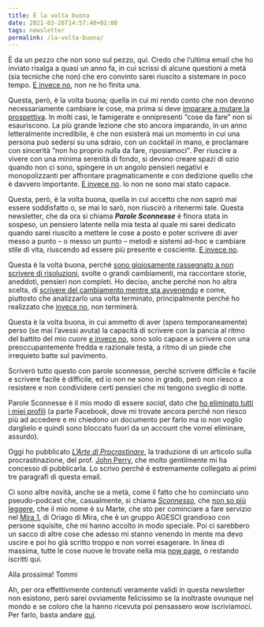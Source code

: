```yaml
---
title: È la volta buona
date: 2021-03-26T14:57:40+02:00
tags: newsletter
permalink: /la-volta-buona/
---
```

È da un pezzo che non sono sul pezzo, qui.
Credo che l’ultima email che ho inviato risalga a quasi un anno fa, in cui scrissi di alcune questioni a metà (sia tecniche che non) che ero convinto sarei riuscito a sistemare in poco tempo. [E invece no](https://youtube-nocookie.com/embed/Q4m_2WawSIY?t=58 '“L’Uomo Nero”, Brunori Sas — YouTube'), non ne ho finita una.

Questa, però, è la volta buona; quella in cui mi rendo conto che non devono necessariamente cambiare le cose, ma prima si deve <u>imparare a mutare la prospettiva</u>. In molti casi, le famigerate e onnipresenti “cose da fare” non si esauriscono. La più grande lezione che sto ancora imparando, in un anno letteralmente incredibile, è che non esisterà mai un momento in cui una persona può sedersi su una sdraio, con un cocktail in mano, e proclamare con sincerità <q>non ho proprio nulla da fare, riposiamoci</q>.
Per riuscire a vivere con una minima serenità di fondo, si devono creare spazi di ozio quando non ci sono, spingere in un angolo pensieri negativi e monopolizzanti per affrontare pragmaticamente e con dedizione quello che è davvero importante. [E invece no](https://youtube-nocookie.com/embed/Q4m_2WawSIY?t=58 '“L’Uomo Nero”, Brunori Sas — YouTube'). Io non ne sono mai stato capace.

Questa, però, è la volta buona, quella in cui accetto che non saprò mai essere soddisfatto o, se mai lo sarò, non riuscirò a ritenermi tale. Questa newsletter, che da ora si chiama **<cite>Parole Sconnesse</cite>** è finora stata in sospeso, un pensiero latente nella mia testa al quale mi sarei dedicato quando sarei riuscito a mettere le cose a posto e poter scrivere di aver messo a punto – o messo un punto – metodi e sistemi ad-hoc e cambiare stile di vita, riuscendo ad essere più presente e cosciente. [E invece no](https://youtube-nocookie.com/embed/Q4m_2WawSIY?t=58 '“L’Uomo Nero”, Brunori Sas — YouTube').

Questa è la volta buona, perché <u>sono gioiosamente rassegnato a non scrivere di risoluzioni</u>, svolte o grandi cambiamenti, ma raccontare storie, aneddoti, pensieri non completi. Ho deciso, anche perché non ho altra scelta, di <u>scrivere del cambiamento mentre sta avvenendo</u> e come, piuttosto che analizzarlo una volta terminato, principalmente perché ho realizzato che [invece no](https://youtube-nocookie.com/embed/Q4m_2WawSIY?t=58 '“L’Uomo Nero”, Brunori Sas — YouTube'), non terminerà.

Questa è la volta buona, in cui ammetto di aver (spero temporaneamente) perso (se mai l’avessi avuta) la capacità di scrivere con la pancia al ritmo del battito del mio cuore [e invece no](https://youtube-nocookie.com/embed/Q4m_2WawSIY?t=58 '“L’Uomo Nero”, Brunori Sas — YouTube'), sono solo capace a scrivere con una preoccupantemente fredda e razionale testa, a ritmo di un piede che irrequieto batte sul pavimento.

Scriverò tutto questo con parole sconnesse, perché scrivere difficile è facile e scrivere facile è difficile, ed io non ne sono in grado, però non riesco a resistere e non condividere certi pensieri che mi tengono sveglio di notte.

Parole Sconnesse è il mio modo di essere *social*, dato che [ho eliminato tutti i miei profili](https://quitsocialmedia.club/info 'Quit Social Media') (a parte Facebook, dove mi trovate ancora perché non riesco più ad accedere e mi chiedono un documento per farlo ma io non voglio darglielo e quindi sono bloccato fuori da un account che vorrei eliminare, assurdo).

Oggi ho pubblicato [<cite>L’Arte di Procrastinare</cite>](https://tommi.space/procrastinare 'L’Arte di Procrastinare'), la traduzione di un articolo sulla procrastinazione, del prof. [John Perry](https://it.wikipedia.org/wiki/John_Perry 'John Perry su Wikipedia'), che molto gentilmente mi ha concesso di pubblicarla. Lo scrivo perché è estremamente collegato ai primi tre paragrafi di questa email.

Ci sono altre novità, anche se a metà, come il fatto che ho cominciato uno pseudo-podcast che, casualmente, si chiama [<cite>Sconnesso</cite>](https://sconnesso.link 'Sconnesso'), che [non so più leggere](/non-so-più-leggere 'Non so più leggere'), che il mio nome è su Marte, che sto per cominciare a fare servizio nel [Mira 1](https://facebook.com/AgesciGruppoMira1 'Pagina Facebook del gruppo AGESCI Mira 1'), di Oriago di Mira, che è un gruppo AGESCI grandioso con persone squisite, che mi hanno accolto in modo speciale. Poi ci sarebbero un sacco di altre cose che adesso mi stanno venendo in mente ma devo uscire e poi ho già scritto troppo e non vorrei esagerare. In linea di massima, tutte le cose nuove le trovate nella mia [now page](https://tommi.space/now 'Ora - tommi.space'), o restando iscritti qui.

Alla prossima!
Tommi

Ah, per ora effettivmente contenuti veramente validi in questa newsletter non esistono, però sarei ovviamente felicissimo se la inoltraste ovunque nel mondo e se coloro che la hanno ricevuta poi pensassero wow iscriviamoci. Per farlo, basta andare [qui](/newsletter 'Parole Sconnesse').
